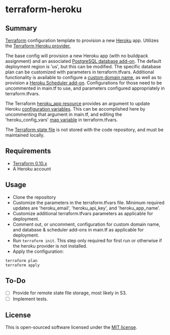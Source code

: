 # terraform-heroku

## Summary

<a href="https://www.terraform.io/">Terraform</a> configuration template to provision a new <a href="https://www.heroku.com">Heroku</a> app. Utilizes the <a href="https://www.terraform.io/docs/providers/heroku/index.html">Terraform Heroku provider.</a>

The base config will provision a new Heroku app (with no buildpack assignment) and an associated <a href="https://elements.heroku.com/addons/heroku-postgresql">PostgreSQL database add-on</a>. The default deployment region is \'us\', but this can be modified. The specific database plan can be customized with parameters in terraform.tfvars. Additional functionality is available to configure a <a href="https://devcenter.heroku.com/articles/custom-domains">custom domain name</a>, as well as to provision a <a href="https://devcenter.heroku.com/articles/scheduler">Heroku Scheduler add-on</a>. Configurations for those need to be uncommented in main.tf to use, and parameters configured appropriately in terraform.tfvars.

The Terraform <a href="https://www.terraform.io/docs/providers/heroku/r/app.html#config_vars">heroku\_app resource</a> provides an argument to update Heroku <a href="https://devcenter.heroku.com/articles/config-vars">configuration variables</a>. This can be accomplished here by uncommenting that argument in main.tf, and editing the 'heroku\_config\_vars' <a href="https://www.terraform.io/docs/configuration/variables.html">map variable</a> in terraform.tfvars.

The <a href="https://www.terraform.io/docs/state/index.html">Terraform state file</a> is not stored with the code repository, and must be maintained locally. 

## Requirements

- <a href="https://www.terraform.io/downloads.html">Terraform 0.10.x</a>
- A Heroku account

## Usage

- Clone the repository
- Customize the parameters in the terraform.tfvars file. Minimum required updates are 'heroku\_email', 'heroku\_api\_key', and 'heroku\_app\_name'.
- Customize additional terraform.tfvars parameters as applicable for deployment.
- Comment out, or uncomment, configuration for custom domain name, and database & scheduler add-ons in main.tf as applicable for deployment. 
- Run <code>terraform init</code>. This step only required for first run or otherwise if the heroku provider is not installed.
- Apply the configuration:

```
terraform plan
terraform apply
```


## To-Do

 - [ ] Provide for remote state file storage, most likely in S3.
 - [ ] Implement tests.

 ## License

This is open-sourced software licensed under the [MIT license](http://opensource.org/licenses/MIT).
